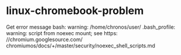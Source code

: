 # linux-chromebook-problem
Get error message bash: warning: /home/chronos/user/ .bash_profile: warning: script from noexec mount; see https: //chromium.googlesource.com/ chromiumos/docs/+/master/security/noexec_shell_scripts.md
